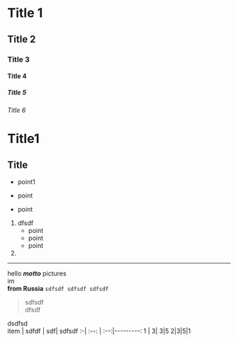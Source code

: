 # Title 1
## Title 2
### Title 3
#### Title 4
##### Title 5
###### Title 6

Title1
=
Title
-

* point1
+ point
- point
1. dfsdf
    + point
    - point
    * point
2. 
____
hello ***motto*** pictures  
im  
**from Russia**
`
sdfsdf
sdfsdf
sdfsdf
`
>sdfsdf  
dfsdf


dsdfsd  
item | sdfdf |  sdf| sdfsdf
:-| :--: | :--:|---------:
1 | 3| 3|5
2|3|5|1